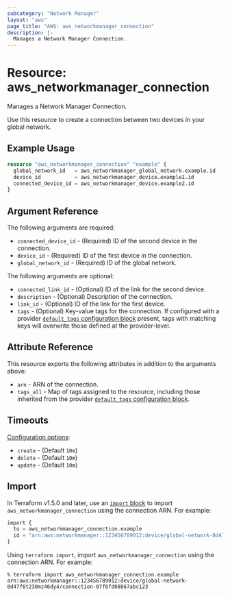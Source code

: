 ```yaml
---
subcategory: "Network Manager"
layout: "aws"
page_title: "AWS: aws_networkmanager_connection"
description: |-
  Manages a Network Manager Connection.
---
```


# Resource: aws_networkmanager_connection

Manages a Network Manager Connection.

Use this resource to create a connection between two devices in your global network.

## Example Usage

```terraform
resource "aws_networkmanager_connection" "example" {
  global_network_id   = aws_networkmanager_global_network.example.id
  device_id           = aws_networkmanager_device.example1.id
  connected_device_id = aws_networkmanager_device.example2.id
}
```

## Argument Reference

The following arguments are required:

* `connected_device_id` - (Required) ID of the second device in the connection.
* `device_id` - (Required) ID of the first device in the connection.
* `global_network_id` - (Required) ID of the global network.

The following arguments are optional:

* `connected_link_id` - (Optional) ID of the link for the second device.
* `description` - (Optional) Description of the connection.
* `link_id` - (Optional) ID of the link for the first device.
* `tags` - (Optional) Key-value tags for the connection. If configured with a provider [`default_tags` configuration block](https://registry.terraform.io/providers/hashicorp/aws/latest/docs#default_tags-configuration-block) present, tags with matching keys will overwrite those defined at the provider-level.

## Attribute Reference

This resource exports the following attributes in addition to the arguments above:

* `arn` - ARN of the connection.
* `tags_all` - Map of tags assigned to the resource, including those inherited from the provider [`default_tags` configuration block](https://registry.terraform.io/providers/hashicorp/aws/latest/docs#default_tags-configuration-block).

## Timeouts

[Configuration options](https://developer.hashicorp.com/terraform/language/resources/syntax#operation-timeouts):

* `create` - (Default `10m`)
* `delete` - (Default `10m`)
* `update` - (Default `10m`)

## Import

In Terraform v1.5.0 and later, use an [`import` block](https://developer.hashicorp.com/terraform/language/import) to import `aws_networkmanager_connection` using the connection ARN. For example:

```terraform
import {
  to = aws_networkmanager_connection.example
  id = "arn:aws:networkmanager::123456789012:device/global-network-0d47f6t230mz46dy4/connection-07f6fd08867abc123"
}
```

Using `terraform import`, import `aws_networkmanager_connection` using the connection ARN. For example:

```console
% terraform import aws_networkmanager_connection.example arn:aws:networkmanager::123456789012:device/global-network-0d47f6t230mz46dy4/connection-07f6fd08867abc123
```
